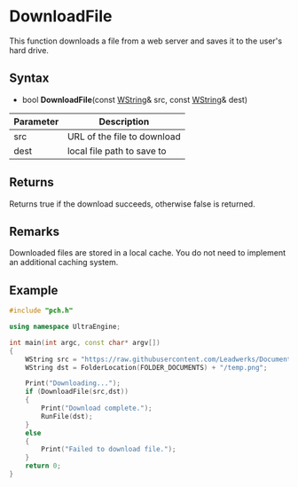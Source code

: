 # DownloadFile
This function downloads a file from a web server and saves it to the user's hard drive.

## Syntax 
- bool **DownloadFile**(const [WString](WString.md)& src, const [WString](WString.md)& dest)

| Parameter | Description |
|---|---|
| src | URL of the file to download |
| dest | local file path to save to |

## Returns
Returns true if the download succeeds, otherwise false is returned.

## Remarks
Downloaded files are stored in a local cache. You do not need to implement an additional caching system.

## Example
```c++
#include "pch.h"

using namespace UltraEngine;

int main(int argc, const char* argv[])
{
	WString src = "https://raw.githubusercontent.com/Leadwerks/Documentation/master/Images/ultraengine_logo.png";
	WString dst = FolderLocation(FOLDER_DOCUMENTS) + "/temp.png";

	Print("Downloading...");
	if (DownloadFile(src,dst))
	{
		Print("Download complete.");
		RunFile(dst);
	}
	else
	{
		Print("Failed to download file.");
	}
	return 0;
}
```
